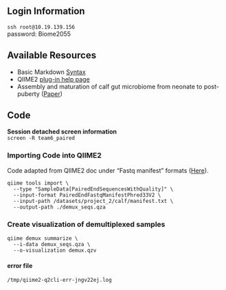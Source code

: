 ## Login Information

```ssh root@10.19.139.156 ```  
password: Biome2055

## Available Resources

- Basic Markdown [Syntax](https://www.markdownguide.org/basic-syntax/)
- QIIME2 [plug-in help page](https://docs.qiime2.org/2024.10/plugins/available/)
- Assembly and maturation of calf gut microbiome from neonate to post-puberty ([Paper](https://www.nature.com/articles/s41597-025-04677-7#Sec2))

## Code
**Session detached screen information**  
 ```screen -R team6_paired```

### Importing Code into QIIME2
Code adapted from QIIME2 doc under “Fastq manifest” formats ([Here](https://docs.qiime2.org/2024.10/tutorials/importing/#sequence-data-with-sequence-quality-information-i-e-fastq)).
```
qiime tools import \
  --type "SampleData[PairedEndSequencesWithQuality]" \  
  --input-format PairedEndFastqManifestPhred33V2 \  
  --input-path /datasets/project_2/calf/manifest.txt \  
  --output-path ./demux_seqs.qza
```
### Create visualization of demultiplexed samples
```
qiime demux summarize \
  --i-data demux_seqs.qza \
  --o-visualization demux.qzv
```
#### error file
```/tmp/qiime2-q2cli-err-jngv22ej.log ```
